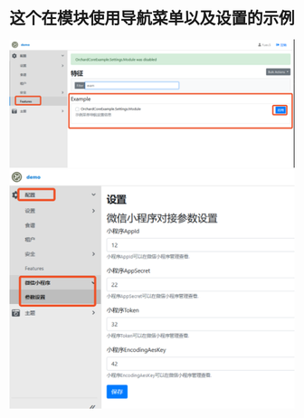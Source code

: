 # 这个在模块使用导航菜单以及设置的示例

<img src="/imgs/WX20200204-155034@2x.png" alt="WX20200204-155034@2x" style="zoom:50%;" />

<img src="/imgs/WX20200204-155128@2x.png" alt="WX20200204-155128@2x" style="zoom:50%;" />
